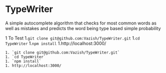 # TypeWriter
A simple autocomplete algorithm that checks for most common words as well as mistakes and predicts the word being type based simple probability

1 To Test
1.`git clone git@github.com:Vazish/TypeWriter.git`
1.`cd TypeWriter`
1.`npm install`
1.http://localhost:3000/

    1. `git clone git@github.com:Vazish/TypeWriter.git`
    1. `cd TypeWriter`
    1. `npm install`
    1. http://localhost:3000/
